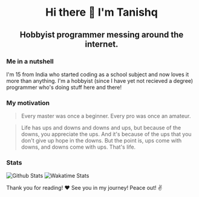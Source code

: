 <h1 align='center'>Hi there 👋 I'm Tanishq</h1>
<h2 align='center'>Hobbyist programmer messing around the internet.</h2>

### Me in a nutshell
I'm 15 from India who started coding as a school subject and now loves it more than anything. I'm a hobbyist (since I have yet not recieved a degree) programmer who's doing stuff here and there!

### My motivation
> Every master was once a beginner. Every pro was once an amateur.

> Life has ups and downs and downs and ups, but because of the downs, you appreciate the ups. And it's because of the ups that you don't give up hope in the downs. But the point is, ups come with downs, and downs come with ups. That's life.

<!-- ### Technologies and Tools -->

### Stats
<p>
  <img src="https://github-readme-stats.vercel.app/api?username=Sadashii&show_icons=true&locale=en&theme=cobalt&count_private=true&custom_title=Github%20Stats" alt="Github Stats" />
  <img src="https://github-readme-stats.vercel.app/api/wakatime?username=Sadashi&layout=compact&theme=cobalt&custom_title=Last%20week%27s%20programming%20stats" alt="Wakatime Stats" />
</p>

<p align='left'>Thank you for reading! ❤️ See you in my journey! Peace out! ✌️</p>

